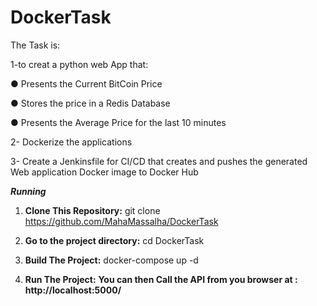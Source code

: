 # DockerTask

The Task is:

1-to creat a python web App that:

  ● Presents the Current BitCoin Price
  
  ● Stores the price in a Redis Database
  
  ● Presents the Average Price for the last 10 minutes
  

2- Dockerize the applications 

3- Create a Jenkinsfile for CI/CD that creates and pushes the generated Web application
Docker image to Docker Hub

***Running***
1. **Clone This Repository:**
git clone https://github.com/MahaMassalha/DockerTask
 
2. **Go to the project directory:**
cd DockerTask

3. **Build The Project:**
docker-compose up -d

4. **Run The Project:**
**You can then Call the API from you browser at : http://localhost:5000/**
